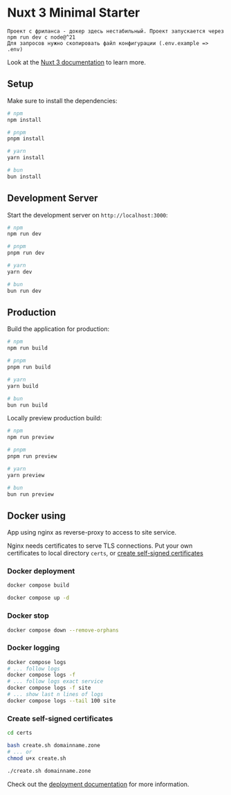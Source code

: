 # Nuxt 3 Minimal Starter

```
Проект с фриланса - докер здесь нестабильный. Проект запускается через npm run dev c node@^21 
Для запросов нужно скопировать файл конфигурации (.env.example => .env)
```

Look at the [Nuxt 3 documentation](https://nuxt.com/docs/getting-started/introduction) to learn more.

## Setup

Make sure to install the dependencies:

```bash
# npm
npm install

# pnpm
pnpm install

# yarn
yarn install

# bun
bun install
```

## Development Server

Start the development server on `http://localhost:3000`:

```bash
# npm
npm run dev

# pnpm
pnpm run dev

# yarn
yarn dev

# bun
bun run dev
```

## Production

Build the application for production:

```bash
# npm
npm run build

# pnpm
pnpm run build

# yarn
yarn build

# bun
bun run build
```

Locally preview production build:

```bash
# npm
npm run preview

# pnpm
pnpm run preview

# yarn
yarn preview

# bun
bun run preview
```

## Docker using

App using nginx as reverse-proxy to access to site service.

Nginx needs certificates to serve TLS connections. Put your own certificates to local directory `certs`, or [create self-signed certificates](#create-self-signed-certificates)

### Docker deployment

```bash
docker compose build

docker compose up -d
```

### Docker stop

```bash
docker compose down --remove-orphans
```

### Docker logging

```bash
docker compose logs
# ... follow logs
docker compose logs -f
# ... follow logs exact service
docker compose logs -f site
# ... show last n lines of logs
docker compose logs --tail 100 site
```

### Create self-signed certificates

```bash
cd certs

bash create.sh domainname.zone
# ... or
chmod u+x create.sh

./create.sh domainname.zone
```

Check out the [deployment documentation](https://nuxt.com/docs/getting-started/deployment) for more information.
